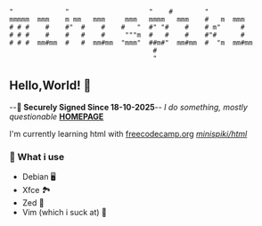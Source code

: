 
```

"             "                    "    #        "
mmmmm  mmm    m mm   mmm     mmm   mmmm   mmm    #   m  mmm
# # #    #    #"  #    #    #   "  #" "#    #    # m"     #
# # #    #    #   #    #     """m  #   #    #    #"#      #
# # #  mm#mm  #   #  mm#mm  "mmm"  ##m#"  mm#mm  #  "m  mm#mm
                                    #
                                    "

```

## Hello,World! 👋

--**🔐 Securely Signed Since 18-10-2025**--
*I do something, mostly questionable*
[**HOMEPAGE**](https://minispiki.github.io)

I'm currently learning html with [freecodecamp.org](https://freecodecamp.org)
[*minispiki/html*](https://github.com/minispiki/html)

### 🧰 What i use
* Debian 🖥️
* Xfce 🏞️
* Zed 📜
* Vim (which i suck at) 📜

